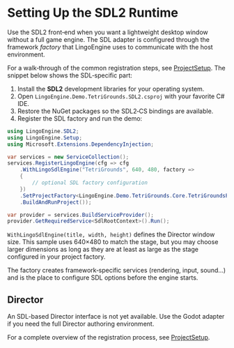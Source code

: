 # Setting Up the SDL2 Runtime

Use the SDL2 front‑end when you want a lightweight desktop window without a
full game engine. The SDL adapter is configured through the framework
*factory* that LingoEngine uses to communicate with the host environment.

For a walk‑through of the common registration steps, see
[ProjectSetup](ProjectSetup.md). The snippet below shows the SDL‑specific
part:

1. Install the **SDL2** development libraries for your operating system.
2. Open `LingoEngine.Demo.TetriGrounds.SDL2.csproj` with your favorite C# IDE.
3. Restore the NuGet packages so the SDL2‑CS bindings are available.
4. Register the SDL factory and run the demo:

```csharp
using LingoEngine.SDL2;
using LingoEngine.Setup;
using Microsoft.Extensions.DependencyInjection;

var services = new ServiceCollection();
services.RegisterLingoEngine(cfg => cfg
    .WithLingoSdlEngine("TetriGrounds", 640, 480, factory =>
    {
        // optional SDL factory configuration
    })
    .SetProjectFactory<LingoEngine.Demo.TetriGrounds.Core.TetriGroundsProjectFactory>()
    .BuildAndRunProject());

var provider = services.BuildServiceProvider();
provider.GetRequiredService<SdlRootContext>().Run();
```
`WithLingoSdlEngine(title, width, height)` defines the Director window size. This sample uses 640×480 to match the stage, but you may choose larger dimensions as long as they are at least as large as the stage configured in your project factory.

The factory creates framework‑specific services (rendering, input, sound…) and
is the place to configure SDL options before the engine starts.

## Director

An SDL-based Director interface is not yet available. Use the Godot adapter if
you need the full Director authoring environment.

For a complete overview of the registration process, see
[ProjectSetup](ProjectSetup.md).
